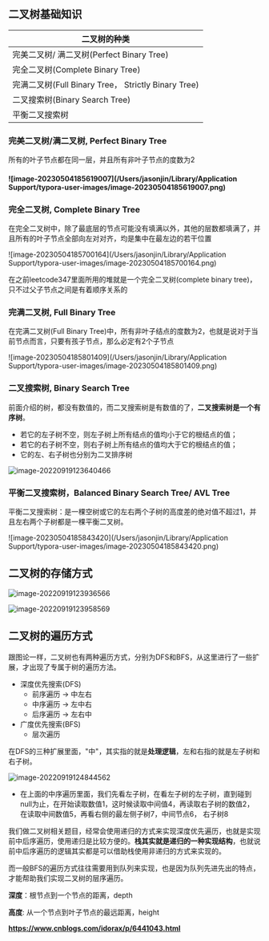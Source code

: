 ## 二叉树基础知识

| 二叉树的种类                                        |
| --------------------------------------------------- |
| 完美二叉树/ 满二叉树(Perfect Binary Tree)           |
| 完全二叉树(Complete Binary Tree)                    |
| 完满二叉树(Full Binary Tree， Strictly Binary Tree) |
| 二叉搜索树(Binary Search Tree)                      |
| 平衡二叉搜索树                                      |



### 完美二叉树/满二叉树, Perfect Binary Tree

所有的叶子节点都在同一层，并且所有非叶子节点的度数为2

#### ![image-20230504185619007](/Users/jasonjin/Library/Application Support/typora-user-images/image-20230504185619007.png)

### 完全二叉树, Complete Binary Tree

在完全二叉树中，除了最底层的节点可能没有填满以外，其他的层数都填满了，并且所有的叶子节点全部向左对对齐，均是集中在最左边的若干位置

![image-20230504185700164](/Users/jasonjin/Library/Application Support/typora-user-images/image-20230504185700164.png)

在之前leetcode347里面所用的堆就是一个完全二叉树(complete binary tree)，只不过父子节点之间是有着顺序关系的



### 完满二叉树, Full Binary Tree

在完满二叉树(Full Binary Tree)中，所有非叶子结点的度数为2，也就是说对于当前节点而言，只要有孩子节点，那么必定有2个子节点

![image-20230504185801409](/Users/jasonjin/Library/Application Support/typora-user-images/image-20230504185801409.png)

### 二叉搜索树, Binary Search Tree

前面介绍的树，都没有数值的，而二叉搜索树是有数值的了，**二叉搜索树是一个有序树**。

- 若它的左子树不空，则左子树上所有结点的值均小于它的根结点的值；
- 若它的右子树不空，则右子树上所有结点的值均大于它的根结点的值；
- 它的左、右子树也分别为二叉排序树

![image-20220919123640466](C:\Users\jason\AppData\Roaming\Typora\typora-user-images\image-20220919123640466.png)

### 平衡二叉搜索树，Balanced Binary Search Tree/ AVL Tree

平衡二叉搜索树：是一棵空树或它的左右两个子树的高度差的绝对值不超过1，并且左右两个子树都是一棵平衡二叉树。

![image-20230504185843420](/Users/jasonjin/Library/Application Support/typora-user-images/image-20230504185843420.png)







## 二叉树的存储方式

![image-20220919123936566](C:\Users\jason\AppData\Roaming\Typora\typora-user-images\image-20220919123936566.png)

![image-20220919123958569](C:\Users\jason\AppData\Roaming\Typora\typora-user-images\image-20220919123958569.png)



## 二叉树的遍历方式

跟图论一样，二叉树也有两种遍历方式，分别为DFS和BFS，从这里进行了一些扩展，才出现了专属于树的遍历方法。

- 深度优先搜索(DFS)
  - 前序遍历 -> 中左右
  - 中序遍历 -> 左中右
  - 后序遍历 -> 左右中
- 广度优先搜索(BFS)
  - 层次遍历



在DFS的三种扩展里面，"中"，其实指的就是**处理逻辑**，左和右指的就是左子树和右子树。



![image-20220919124844562](C:\Users\jason\AppData\Roaming\Typora\typora-user-images\image-20220919124844562.png)

- 在上面的中序遍历里面，我们先看左子树，在看左子树的左子树，直到碰到null为止，在开始读取数值1，这时候读取中间值4，再读取右子树的数值2，在读取中间数值5，再看右侧的最左侧子树7，中间节点6， 右子树8

我们做二叉树相关题目，经常会使用递归的方式来实现深度优先遍历，也就是实现前中后序遍历，使用递归是比较方便的。**栈其实就是递归的一种实现结构**，也就说前中后序遍历的逻辑其实都是可以借助栈使用非递归的方式来实现的。



而一般BFS的遍历方式往往需要用到队列来实现，也是因为队列先进先出的特点，才能帮助我们实现二叉树的层序遍历。



**深度**：根节点到一个节点的距离，depth

**高度**:  从一个节点到叶子节点的最远距离，height



**https://www.cnblogs.com/idorax/p/6441043.html**